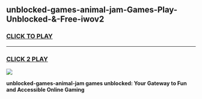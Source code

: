 
## unblocked-games-animal-jam-Games-Play-Unblocked-&-Free-iwov2
<h3>
<a href="https://premium76.site?title=unblocked-games-animal-jam&ref=24A">CLICK TO PLAY</a></h3>
<hr>

<h3>
<a href="https://premium76.site?title=unblocked-games-animal-jam&ref=24A">CLICK 2 PLAY</a>
  
</h3>

<a href="https://premium76.site?title=unblocked-games-animal-jam&ref=24A"><img src="https://clearcache.store/games.png"></a>


**unblocked-games-animal-jam games unblocked: Your Gateway to Fun and Accessible Online Gaming**
